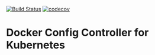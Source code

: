 [![Build Status](https://travis-ci.org/krijohs/dcc.svg?branch=master)](https://travis-ci.org/krijohs/dcc)
[![codecov](https://codecov.io/gh/krijohs/dcc/branch/master/graph/badge.svg)](https://codecov.io/gh/krijohs/dcc)

# Docker Config Controller for Kubernetes